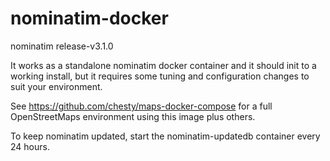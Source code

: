 # nominatim-docker

nominatim release-v3.1.0

It works as a standalone nominatim docker container and it should 
init to a working install, but it requires some tuning and
configuration changes to suit your environment.

See https://github.com/chesty/maps-docker-compose for a full OpenStreetMaps environment
using this image plus others.
 
To keep nominatim updated, start the nominatim-updatedb container every 24 hours.

